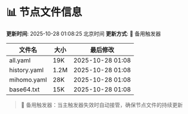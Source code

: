 # 📊 节点文件信息

**更新时间**: 2025-10-28 01:08:25 北京时间
**更新方式**: 🔄 备用触发器

| 文件名 | 大小 | 最后修改 |
|--------|------|----------|
| all.yaml | 19K | 2025-10-28 01:08 |
| history.yaml | 1.2M | 2025-10-28 01:08 |
| mihomo.yaml | 28K | 2025-10-28 01:08 |
| base64.txt | 15K | 2025-10-28 01:08 |

> 🔄 备用触发器：当主触发器失效时自动接管，确保节点文件的持续更新
